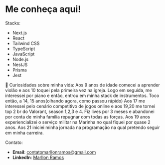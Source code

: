 # Me conheça aqui!

 Stacks:
- Next.js
- React
- Tailwind CSS
- TypeScript
- JavaScript
- Node.js
- NestJS
- Prisma
- Jest


🤠 Curiosidades sobre minha vida:
Aos 9 anos de idade comecei a aprender violão e aos 10 toquei pela primeira vez na igreja. Logo em seguida, me interessei por piano e então, entrou em minha stack de instrumentos. Toco então, a 14, 15 anos(olhando agora, como passou rápido)
Aos 17 me interessei pelo cenário competitivo de jogos online e aos 19,20 me tornei top 2 br do Valorant, season 1,2,3 e 4. Fiz lives por 3 meses e abandonei por conta de minha familia repugnar com todas as forças.
Aos 19 anos experiencializei o serviço militar na Marinha no qual fiquei por quase 2 anos.
Aos 21 iniciei minha jornada na programação na qual pretendo seguir em minha carreira.

Contato:
- **Email**: [contatomarllonramos@gmail.com](mailto:contatomarllonramos@gmail.com)
- **LinkedIn**: [Marllon Ramos](https://www.linkedin.com/in/marllonramos/)






